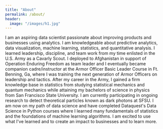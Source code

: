 ```yaml
---
title: "About"
permalink: /about/
header:
  image: "/images/h1.jpg"
---
```


I am an aspiring data scientist passionate about improving products and businesses using analytics. I am knowledgeable about predictive analytics, data visualization, machine learning, statistics, and quantitative analysis. I learned leadership, discipline, and team work from my time enlisted in the U.S. Army as a Cavarly Scout. I deployed to Afghanistan in support of Operation Enduring Freedom as team leader and I eventually became companion cadre/instructor at the Armor Officer Basic Leader Course in Ft. Benning, Ga, where I was training the next generation of Armor Officers on leadership and tactics. After my career in the Army, I gained a firm knowledge base in statistics from studying statistical mechanics and quantum mechanics while attaining my bachelors of science in physics from San Francisco State University. I am currently participating in ongoing research to detect theoretical particles known as dark photons at SFSU. I am now on my path of data science and have completed Dataquest's Data Science in Python courses where I learned many fundamentals of statistics and the foundations of machine learning algorithms. I am excited to use what I've learned and to create an impact to businesses and to learn more.
